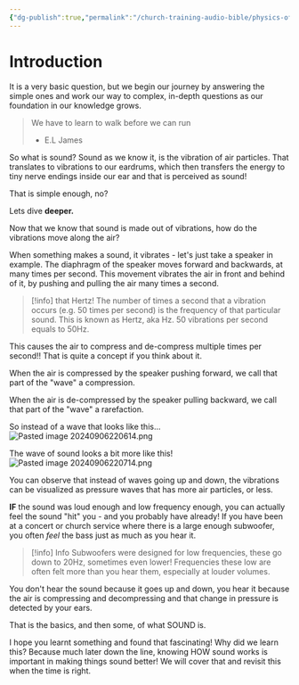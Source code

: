 ```yaml
---
{"dg-publish":true,"permalink":"/church-training-audio-bible/physics-of-sound/what-is-sound/"}
---
```


# Introduction

It is a very basic question, but we begin our journey by answering the simple ones and work our way to complex, in-depth questions as our foundation in our knowledge grows.

> We have to learn to walk before we can run
> - E.L James

So what is sound? Sound as we know it, is the vibration of air particles. That translates to vibrations to our eardrums, which then transfers the energy to tiny nerve endings inside our ear and that is perceived as sound!

That is simple enough, no?


Lets dive **deeper.** 

Now that we know that sound is made out of vibrations, how do the vibrations move along the air?

When something makes a sound, it vibrates - let's just take a speaker in example.
The diaphragm of the speaker moves forward and backwards, at many times per second. This movement vibrates the air in front and behind of it, by pushing and pulling the air many times a second.

> [!info] that Hertz!
> The number of times a second that a vibration occurs (e.g. 50 times per second) is the frequency of that particular sound. This is known as Hertz, aka Hz. 50 vibrations per second equals to 50Hz.

This causes the air to compress and de-compress multiple times per second!! That is quite a concept if you think about it.

When the air is compressed by the speaker pushing forward, we call that part of the "wave" a compression.

When the air is de-compressed by the speaker pulling backward, we call that part of the "wave" a rarefaction.

So instead of a wave that looks like this...
![Pasted image 20240906220614.png](/img/user/References/Pasted%20image%2020240906220614.png)

The wave of sound looks a bit more like this!
![Pasted image 20240906220714.png](/img/user/References/Pasted%20image%2020240906220714.png)

You can observe that instead of waves going up and down, the vibrations can be visualized as pressure waves that has more air particles, or less.


**IF** the sound was loud enough and low frequency enough, you can actually feel the sound "hit" you - and you probably have already! If you have been at a concert or church service where there is a large enough subwoofer, you often *feel* the bass just as much as you hear it. 


> [!info] Info
> Subwoofers were designed for low frequencies, these go down to 20Hz, sometimes even lower!
> Frequencies these low are often felt more than you hear them, especially at louder volumes.

You don't hear the sound because it goes up and down, you hear it because the air is compressing and decompressing and that change in pressure is detected by your ears.

That is the basics, and then some, of what SOUND is.

I hope you learnt something and found that fascinating! Why did we learn this? Because much later down the line, knowing HOW sound works is important in making things sound better! We will cover that and revisit this when the time is right.

